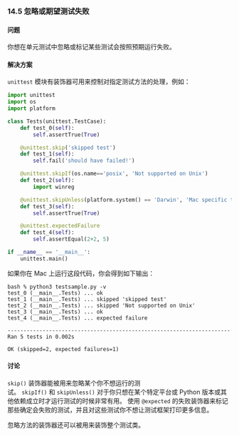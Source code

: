 ### 14.5 忽略或期望测试失败

#### 问题

你想在单元测试中忽略或标记某些测试会按照预期运行失败。

#### 解决方案

`unittest` 模块有装饰器可用来控制对指定测试方法的处理，例如：

```python
import unittest
import os
import platform

class Tests(unittest.TestCase):
    def test_0(self):
        self.assertTrue(True)

    @unittest.skip('skipped test')
    def test_1(self):
        self.fail('should have failed!')

    @unittest.skipIf(os.name=='posix', 'Not supported on Unix')
    def test_2(self):
        import winreg

    @unittest.skipUnless(platform.system() == 'Darwin', 'Mac specific test')
    def test_3(self):
        self.assertTrue(True)

    @unittest.expectedFailure
    def test_4(self):
        self.assertEqual(2+2, 5)

if __name__ == '__main__':
    unittest.main()
```

如果你在 Mac 上运行这段代码，你会得到如下输出：

```shell
bash % python3 testsample.py -v
test_0 (__main__.Tests) ... ok
test_1 (__main__.Tests) ... skipped 'skipped test'
test_2 (__main__.Tests) ... skipped 'Not supported on Unix'
test_3 (__main__.Tests) ... ok
test_4 (__main__.Tests) ... expected failure

----------------------------------------------------------------------
Ran 5 tests in 0.002s

OK (skipped=2, expected failures=1)
```

#### 讨论

`skip()` 装饰器能被用来忽略某个你不想运行的测试。 `skipIf()` 和 `skipUnless()` 对于你只想在某个特定平台或 Python 版本或其他依赖成立时才运行测试的时候非常有用。 使用 `@expected` 的失败装饰器来标记那些确定会失败的测试，并且对这些测试你不想让测试框架打印更多信息。

忽略方法的装饰器还可以被用来装饰整个测试类。